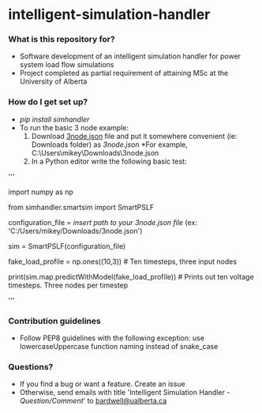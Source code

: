 # intelligent-simulation-handler

### What is this repository for? ###

* Software development of an intelligent simulation handler for power system load flow simulations
* Project completed as partial requirement of attaining MSc at the University of Alberta  

### How do I get set up? ###

* *pip install simhandler*
* To run the basic 3 node example:
  1. Download [3node.json](https://github.com/mbardwell/intelligent-simulation-handler/tree/master/simhandler/data/network_configurations) file and put it somewhere convenient (ie: Downloads folder) as *3node.json*
    *For example, C:\Users\mikey\Downloads\3node.json
  2. In a Python editor write the following basic test:
  
'''

import numpy as np

from simhandler.smartsim import SmartPSLF

configuration_file = *insert path to your 3node.json file* (ex: 'C:/Users/mikey/Downloads/3node.json')

sim = SmartPSLF(configuration_file)

fake_load_profile = np.ones((10,3)) # Ten timesteps, three input nodes

print(sim.map.predictWithModel(fake_load_profile)) # Prints out ten voltage timesteps. Three nodes per timestep

'''
     
### Contribution guidelines ###

* Follow PEP8 guidelines with the following exception: use lowercaseUppercase function naming instead of snake_case

### Questions? ###

* If you find a bug or want a feature. Create an issue
* Otherwise, send emails with title 'Intelligent Simulation Handler - *Question/Comment*' to bardwell@ualberta.ca
